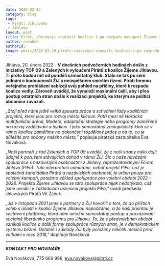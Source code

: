 ```yaml
---
date: 2022-02-17
category: blog
tags:
 - Piráti Jihlavsko
 - Jihlava
layout: post
title: Piráti zůstávají součástí koalice i po rozpadu uskupení Žijeme Jihlavou. Klíčové je pro ně dokončit rozpracované projekty
author: redakce
authorId: 
image: posts/2022-02-20-pirati-zustavaji-soucasti-koalice-i-po-rozpadu-uskupeni-zijeme-jihlavou.jpg
---
```


Jihlava, 20. února 2022 - **V dnešních podvečerních hodinách došlo z iniciativy TOP 09 a Zelených k vyloučení Pirátů z koalice Žijeme Jihlavou. Ti proto budou mít od pondělí samostatný klub. Stalo se tak po sérii jednání o budoucnosti ŽiJ a neúspěšném smírčím řízení. Piráti formou veřejného prohlášení nabízejí svůj pohled na příčiny, které k rozpadu koalice vedly. Zároveň uvádějí, že vynaloží maximální úsilí, aby i přes postup ostatních stran došlo k realizaci projektů, ke kterým se politici občanům zavázali.**

*„Stojí před námi ještě velká spousta práce a schválení řady koaličních projektů, které jsou pro rozvoj města klíčové. Patří mezi ně Horácká multifunkční aréna, Modeta, adaptační strategie nebo programy zaměřené na rozvoj vzdělávání a bydlení. I jako samostatný zastupitelský klub se v rámci koalice zaměříme na dokončení rozdělané práce a na to, co je důležité pro občany našeho města,”* popisuje pirátská zastupitelka Eva Nováková.

*„Naši partneři z řad Zelených a TOP 09 uváděli, že z naší strany mělo dojít údajně k porušení stávajících dohod v rámci ŽiJ. Šlo o naše navázání spolupráce s nezávislými osobnostmi z Jihlavy, reprezentovanými Fórem Jihlava (PiFo). Tuto interpretaci odmítáme, neboť projekt PiFo, což je společná kandidátka Pirátů a nezávislých osobností, je určen pouze pro volební kampaň, potažmo základ spolupráce pro volební období 2022 - 2026. Projektu Žijeme Jihlavou se tato spolupráce nijak nedotýkala, což jsme uvedli i v zakládacím usnesení projektu PiFo,”* uvádí předseda jihlavských Pirátů Vít Žáček.

*„Již v listopadu 2021 jsme s partnery z ŽiJ hovořili o tom, že do příštích voleb s účastí v koalici Žijeme Jihlavou nepočítáme, a že naší prioritou je sestavení platformy, která nám umožní samostatný postup a prosazování sociálně liberálního programu pro Jihlavu. To, že v předvolebním období vznikají koalice a další formy spolupráce různých stran, je v demokratickém systému běžné. Ostatně i základy ŽiJ byly položeny několik měsíců před volbami v roce 2018,”* doplňuje Nováková.

---

***KONTAKT PRO NOVINÁŘE*** 

Eva Nováková, 775 666 988, eva.novakova@pirati.cz
